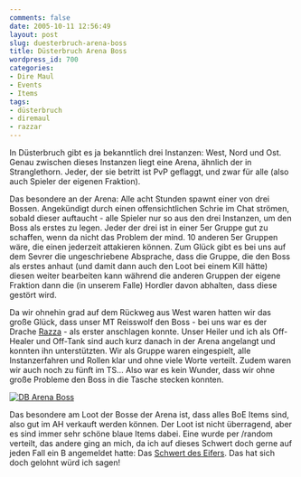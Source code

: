 ```yaml
---
comments: false
date: 2005-10-11 12:56:49
layout: post
slug: duesterbruch-arena-boss
title: Düsterbruch Arena Boss
wordpress_id: 700
categories:
- Dire Maul
- Events
- Items
tags:
- düsterbruch
- diremaul
- razzar
---
```


In Düsterbruch gibt es ja bekanntlich drei Instanzen: West, Nord und Ost. Genau zwischen dieses Instanzen liegt eine Arena, ähnlich der in Stranglethorn. Jeder, der sie betritt ist PvP geflaggt, und zwar für alle (also auch Spieler der eigenen Fraktion).

Das besondere an der Arena: Alle acht Stunden spawnt einer von drei Bossen. Angekündigt durch einen offensichtlichen Schrie im Chat strömen, sobald dieser auftaucht - alle Spieler nur so aus den drei Instanzen, um den Boss als erstes zu legen. Jeder der drei ist in einer 5er Gruppe gut zu schaffen, wenn da nicht das Problem der mind. 10 anderen 5er Gruppen wäre, die einen jederzeit attakieren können. Zum Glück gibt es bei uns auf dem Sevrer die ungeschriebene Absprache, dass die Gruppe, die den Boss als erstes anhaut (und damit dann auch den Loot bei einem Kill hätte) diesen weiter bearbeiten kann während die anderen Gruppen der eigene Fraktion dann die (in unserem Falle) Hordler davon abhalten, dass diese gestört wird.

Da wir ohnehin grad auf dem Rückweg aus West waren hatten wir das große Glück, dass unser MT Reisswolf den Boss - bei uns war es der Drache [Razza](http://wow.allakhazam.com/db/mob.html?wmob=11497) - als erster anschlagen konnte. Unser Heiler und ich als Off-Healer und Off-Tank sind auch kurz danach in der Arena angelangt und konnten ihn unterstützten. Wir als Gruppe waren eingespielt, alle Instanzerfahren und Rollen klar und ohne viele Worte verteilt. Zudem waren wir auch noch zu fünft im TS... Also war es kein Wunder, dass wir ohne große Probleme den Boss in die Tasche stecken konnten.

[![DB Arena Boss](http://static.flickr.com/28/51111650_c6317ac902.jpg)](http://www.flickr.com/photos/walsweer/51111650/)

Das besondere am Loot der Bosse der Arena ist, dass alles BoE Items sind, also gut im AH verkauft werden können. Der Loot ist nicht überragend, aber es sind immer sehr schöne blaue Items dabei. Eine wurde per /random verteilt, das andere ging an mich, da ich auf dieses Schwert doch gerne auf jeden Fall ein B angemeldet hatte: Das [Schwert des Eifers](http://www.wow-handwerk.de/item.php?action=detail&id=6622). Das hat sich doch gelohnt würd ich sagen!
